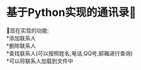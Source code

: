 # 基于Python实现的通讯录🚀

🙌现在实现的功能:<br>
*添加联系人<br>
*删除联系人<br>
*查找联系人(可以按照姓名,电话,QQ号,邮箱进行查询)<br>
*可以将联系人加载到文件中
